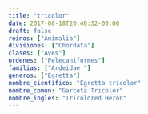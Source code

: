 ```yaml
---
title: "tricolor"
date: 2017-08-18T20:46:32-06:00
draft: false
reinos: ["Animalia"]
divisiones: ["Chordata"]
clases: ["Aves"]
ordenes: ["Pelecaniformes"]
familias: ["Ardeidae "]
generos: ["Egretta"]
nombre_cientifico: "Egretta tricolor"
nombre_comun: "Garceta Tricolor"
nombre_ingles: "Tricolored Heron"
---
```

